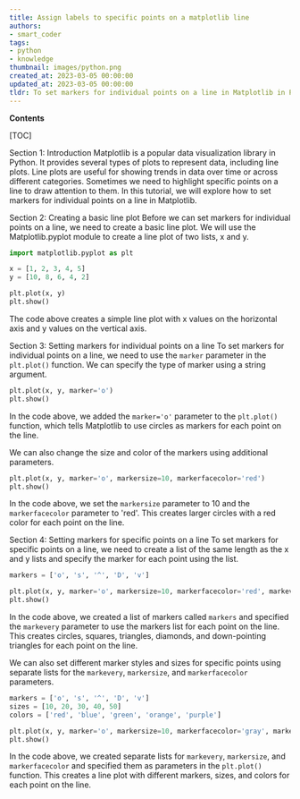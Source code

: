```yaml
---
title: Assign labels to specific points on a matplotlib line
authors:
- smart_coder
tags:
- python
- knowledge
thumbnail: images/python.png
created_at: 2023-03-05 00:00:00
updated_at: 2023-03-05 00:00:00
tldr: To set markers for individual points on a line in Matplotlib in Python, use the `marker` parameter when plotting the line with the specific marker style for each point.
---
```


**Contents**

[TOC]

Section 1: Introduction
Matplotlib is a popular data visualization library in Python. It provides several types of plots to represent data, including line plots. Line plots are useful for showing trends in data over time or across different categories. Sometimes we need to highlight specific points on a line to draw attention to them. In this tutorial, we will explore how to set markers for individual points on a line in Matplotlib.

Section 2: Creating a basic line plot
Before we can set markers for individual points on a line, we need to create a basic line plot. We will use the Matplotlib.pyplot module to create a line plot of two lists, x and y.

```python
import matplotlib.pyplot as plt

x = [1, 2, 3, 4, 5]
y = [10, 8, 6, 4, 2]

plt.plot(x, y)
plt.show()
```

The code above creates a simple line plot with x values on the horizontal axis and y values on the vertical axis.

Section 3: Setting markers for individual points on a line
To set markers for individual points on a line, we need to use the `marker` parameter in the `plt.plot()` function. We can specify the type of marker using a string argument.

```python
plt.plot(x, y, marker='o')
plt.show()
```

In the code above, we added the `marker='o'` parameter to the `plt.plot()` function, which tells Matplotlib to use circles as markers for each point on the line.

We can also change the size and color of the markers using additional parameters.

```python
plt.plot(x, y, marker='o', markersize=10, markerfacecolor='red')
plt.show()
```

In the code above, we set the `markersize` parameter to 10 and the `markerfacecolor` parameter to 'red'. This creates larger circles with a red color for each point on the line.

Section 4: Setting markers for specific points on a line
To set markers for specific points on a line, we need to create a list of the same length as the x and y lists and specify the marker for each point using the list.

```python
markers = ['o', 's', '^', 'D', 'v']

plt.plot(x, y, marker='o', markersize=10, markerfacecolor='red', markevery=markers)
plt.show()
```

In the code above, we created a list of markers called `markers` and specified the `markevery` parameter to use the markers list for each point on the line. This creates circles, squares, triangles, diamonds, and down-pointing triangles for each point on the line.

We can also set different marker styles and sizes for specific points using separate lists for the `markevery`, `markersize`, and `markerfacecolor` parameters.

```python
markers = ['o', 's', '^', 'D', 'v']
sizes = [10, 20, 30, 40, 50]
colors = ['red', 'blue', 'green', 'orange', 'purple']

plt.plot(x, y, marker='o', markersize=10, markerfacecolor='gray', markevery=markers, markersize=sizes, markerfacecolor=colors)
plt.show()
```

In the code above, we created separate lists for `markevery`, `markersize`, and `markerfacecolor` and specified them as parameters in the `plt.plot()` function. This creates a line plot with different markers, sizes, and colors for each point on the line.
